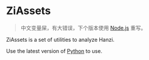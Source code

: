 # ZiAssets

> 中文变量屎，有大错误，下个版本使用 [Node.js] 重写。
> 
> [Node.js]: https://nodejs.org/zh-cn

ZiAssets is a set of utilities to analyze Hanzi.

Use the latest version of [Python] to use.

[Python]: https://www.python.org
